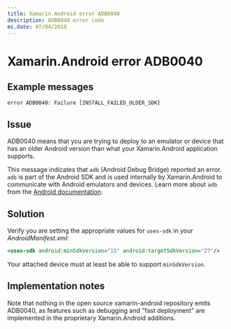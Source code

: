 ```yaml
---
title: Xamarin.Android error ADB0040
description: ADB0040 error code
ms.date: 07/04/2018
---
```

# Xamarin.Android error ADB0040

## Example messages

```
error ADB0040: Failure [INSTALL_FAILED_OLDER_SDK]
```

## Issue

ADB0040 means that you are trying to deploy to an emulator or device
that has an older Android version than what your Xamarin.Android
application supports.

This message indicates that `adb` (Android Debug Bridge) reported an
error. `adb` is part of the Android SDK and is used internally by
Xamarin.Android to communicate with Android emulators and devices.
Learn more about `adb` from the [Android documentation][adb].

## Solution

Verify you are setting the appropriate values for `uses-sdk` in your
*AndroidManifest.xml*:

```xml
<uses-sdk android:minSdkVersion="15" android:targetSdkVersion="27"/>
```

Your attached device must at least be able to support `minSdkVersion`.

[adb]: https://developer.android.com/studio/command-line/adb

## Implementation notes

Note that nothing in the open source xamarin-android repository
emits ADB0040, as features such as debugging and "fast deployment"
are implemented in the proprietary Xamarin.Android additions.
